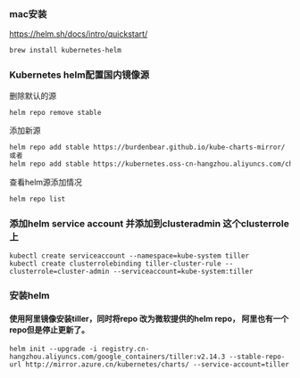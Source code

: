 ###	mac安装

https://helm.sh/docs/intro/quickstart/

```sh
brew install kubernetes-helm
```

###	Kubernetes helm配置国内镜像源

删除默认的源

```
helm repo remove stable
```

添加新源

```sh
helm repo add stable https://burdenbear.github.io/kube-charts-mirror/
或者
helm repo add stable https://kubernetes.oss-cn-hangzhou.aliyuncs.com/charts
```

查看helm源添加情况

```sh
helm repo list
```



### 添加helm service account 并添加到clusteradmin 这个clusterrole上

```shell
kubectl create serviceaccount --namespace=kube-system tiller
kubectl create clusterrolebinding tiller-cluster-rule --clusterrole=cluster-admin --serviceaccount=kube-system:tiller
```

### 安装helm

#### 使用阿里镜像安装tiller，同时将repo 改为微软提供的helm repo， 阿里也有一个repo但是停止更新了。

```shell
helm init --upgrade -i registry.cn-hangzhou.aliyuncs.com/google_containers/tiller:v2.14.3 --stable-repo-url http://mirror.azure.cn/kubernetes/charts/ --service-account=tiller
```